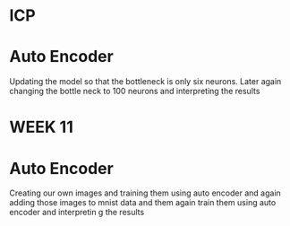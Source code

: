# ICP 
# Auto Encoder
Updating the model so that the bottleneck is only six neurons.
Later again changing the bottle neck to 100 neurons and interpreting the results 

# WEEK 11
# Auto Encoder
Creating our own images and training them using auto encoder and again adding those images to mnist data and them again train them using auto encoder and interpretin g the results 
